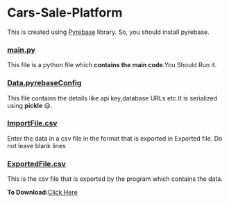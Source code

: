 # Cars-Sale-Platform
This is created using [Pyrebase](https://www.google.com/url?sa=t&rct=j&q=&esrc=s&source=web&cd=&cad=rja&uact=8&ved=2ahUKEwjfxu7pvMHwAhWGxDgGHZDGBUQQFjAAegQIAxAD&url=https%3A%2F%2Fgithub.com%2Fthisbejim%2FPyrebase&usg=AOvVaw3M-gToG4PxKyNqNWmA8c2I) library.
So, you should install pyrebase.
### [main.py](https://github.com/RKS200/Cars-Sale-Platform/blob/main/main.py)
This file is a python file which **contains the main code**.You Should Run it. 
### [Data.pyrebaseConfig](https://github.com/RKS200/Cars-Sale-Platform/blob/main/Data.pyrebaseConfig)
This file contains the details like api key,database URLs etc.It is serialized using **pickle** :smiley:.
### [ImportFile.csv](https://github.com/RKS200/Cars-Sale-Platform/blob/main/ImportFile.csv)
Enter the data in a csv file in the format that is exported in Exported file.
Do not leave blank lines
### [ExportedFile.csv](https://github.com/RKS200/Cars-Sale-Platform/blob/main/ExportedFile.csv)
This is the csv file that is exported by the program which contains the data.


**To Download:**[Click Here](https://github.com/RKS200/Cars-Sale-Platform/releases/tag/v2022.0)
